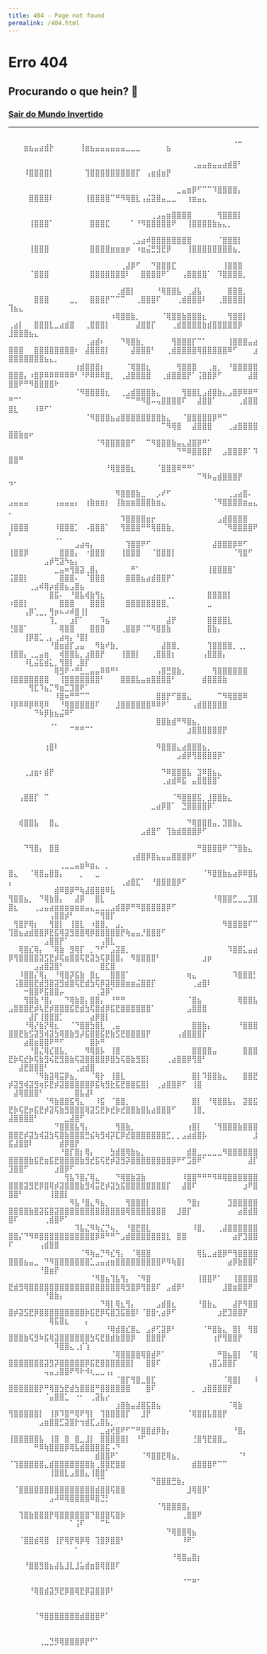 ```yaml
---
title: 404 - Page not found
permalink: /404.html
---
```


# Erro 404

## Procurando o que hein? 👀

### [Sair do Mundo Invertido](https://renanslopes.github.io/)

***


⠀⠀⠀⠀⠀⠀⠀⠀⠀⠀⠀⠀⠀⠀⠀⠀⠀⠀⠀⠀⠀⠀⠀⠀⠀⠀⠀⠀⠀⠀⠀⠀⠀⠀⠀⠀⠀⠀⠀⠀⠀⠀⠀⠀⢀⣀⠀⠀⠀⠀⠀⠀⣶⣦⣤⣴⣾⡗⠀⠀⠀⠀⠀⢸⣶⣦⣤⣤⣤⣤⣤⣤⣀⣀⣀⠀⠀⠀⠀⠀⣦⠀⠀⠀⠀⠀⠀⠀⠀⠀⠀⠀⠀⠀⠀⠀⠀⠀⠀⠀⠀⠀⠀⠀⠀⠀⠀⠀⠀⠀⠀⠀⠀⠀⠀⠀⠀⠀⠀⠀
⠀⠀⠀⠀⠀⠀⠀⠀⠀⠀⠀⠀⠀⠀⠀⠀⠀⠀⠀⠀⠀⠀⠀⠀⠀⠀⠀⠀⠀⠀⠀⠀⠀⠀⠀⠀⢀⣤⣤⣶⣤⣤⣴⣾⣿⠃⠀⠀⠀⠀⠀⠀⠸⣿⣿⣿⣿⡇⠀⠀⠀⠀⠀⠀⢹⣿⣿⣿⣿⣿⣿⣿⣿⣿⡏⠀⢠⣶⣾⣶⡟⠀⠀⠀⠀⠀⠀⠀⠀⠀⠀⠀⠀⠀⠀⠀⠀⠀⠀⠀⠀⠀⠀⠀⠀⠀⠀⠀⠀⠀⠀⠀⠀⠀⠀⠀⠀⠀⠀⠀
⠀⠀⠀⠀⠀⠀⠀⠀⠀⠀⠀⠀⠀⠀⠀⠀⠀⠀⠀⠀⠀⠀⠀⠀⠀⠀⠀⠀⠀⠀⠀⠀⠀⣀⣤⣶⡿⠋⠉⠉⠹⣿⣿⣿⣿⡄⠀⠀⠀⠀⠀⠀⠀⣿⣿⣿⣿⠇⠀⠀⠀⠀⠀⠀⢸⣿⣿⣿⣿⠉⠛⠻⢿⣿⣇⢠⣬⣽⣿⣤⣀⣀⠀⠀⢰⣶⣤⣄⠀⠀⠀⠀⠀⠀⠀⠀⠀⠀⠀⠀⠀⠀⠀⠀⠀⠀⠀⠀⠀⠀⠀⠀⠀⠀⠀⠀⠀⠀⠀⠀
⠀⠀⠀⠀⠀⠀⠀⠀⠀⠀⠀⠀⠀⠀⠀⠀⠀⠀⠀⠀⠀⠀⠀⠀⠀⠀⠀⠀⢀⣠⣤⣶⣿⣿⣿⣿⠀⠀⠀⠀⠀⢻⣿⣿⣿⡇⠀⠀⠀⠀⠀⠀⠀⢸⣿⣿⣿⠁⠀⠀⠀⠀⠀⠀⠀⣿⣿⣿⣏⠀⠀⠀⠀⠁⠘⠻⣿⣿⣿⣿⣿⠟⠀⠀⢸⣿⣿⣿⣿⣷⣦⣄⡀⠀⠀⠀⠀⠀⠀⠀⠀⠀⠀⠀⠀⠀⠀⠀⠀⠀⠀⠀⠀⠀⠀⠀⠀⠀⠀⠀
⠀⠀⠀⠀⠀⠀⠀⠀⠀⠀⠀⠀⠀⠀⠀⠀⠀⠀⠀⠀⠀⠀⠀⠀⢀⣠⣴⠾⣿⣿⣿⣿⣿⣿⣿⣿⠀⠀⠀⠀⠀⠈⣿⣿⣿⡇⠀⠀⠀⠀⠀⠀⠀⢸⣿⣿⣿⠀⠀⠀⠀⠀⠀⠀⠀⣿⣿⣿⣿⣶⣶⣶⡶⠀⠰⣶⣬⣛⣻⣟⡿⠀⠀⠀⢸⣿⣿⣿⣿⣿⣿⣿⣿⣦⡀⠀⠀⠀⠀⠀⠀⠀⠀⠀⠀⠀⠀⠀⠀⠀⠀⠀⠀⠀⠀⠀⠀⠀⠀⠀
⠀⠀⠀⠀⠀⠀⠀⠀⠀⠀⠀⠀⠀⠀⠀⠀⠀⠀⠀⠀⠀⠀⢀⣼⡿⠋⠀⠀⠙⣿⣿⣿⣏⠀⠀⠀⠀⠀⠀⠀⠀⠀⢸⣿⣿⣿⠀⠀⠀⠀⠀⠀⠀⠈⣿⣿⣿⠀⠀⠀⠀⠀⠀⠀⠀⣿⣿⣿⣿⣿⣿⣿⠇⠀⠀⣿⣿⣿⣿⠟⠁⠀⠀⢠⣿⣿⣿⣿⠁⠀⠹⣿⣿⣿⣿⡀⠀⠀⠀⠀⠀⠀⠀⠀⠀⠀⠀⠀⠀⠀⠀⠀⠀⠀⠀⠀⠀⠀⠀⠀
⠀⠀⠀⠀⠀⠀⠀⠀⠀⠀⠀⠀⠀⠀⠀⠀⠀⠀⠀⠀⠀⢀⣾⣿⡇⠀⠀⠀⠀⠘⢿⣿⣿⣧⠀⢀⣼⣧⠀⠀⠀⠀⠀⣿⣿⣿⡀⠀⠀⠀⠀⠀⠀⠀⣿⣿⣿⠀⠀⠀⠀⣀⡀⠀⠀⣿⣿⣿⡟⠉⠉⠉⠀⠀⢀⣿⣿⣿⠏⠀⠀⠀⢀⣾⣿⣿⣿⠇⠀⠀⢀⣿⣿⣿⣿⡇⠀⠀⢹⣦⣄⠀⠀⠀⠀⠀⠀⠀⠀⠀⠀⠀⠀⠀⠀⠀⠀⠀⠀⠀
⠀⠀⠀⠀⠀⠀⠀⠀⠀⠀⠀⠀⠀⠀⠀⠀⠀⠀⠀⠀⠰⢿⣿⣿⣷⡀⠀⠀⠀⠀⠈⢿⣿⣿⣷⣿⣿⣿⣆⠀⠀⠀⠀⢻⣿⣿⡇⠀⠀⢀⣴⡇⠀⠀⣿⣿⣿⣇⣀⣴⣾⣿⠀⠀⢀⣿⣿⣿⡇⠀⠀⠀⠀⠀⣼⣿⣿⡏⠀⠀⠀⢀⣾⣿⣿⣿⣿⣷⣾⣿⣿⣿⣿⣿⡿⠀⠀⠀⣸⣿⣿⣿⣦⣄⠀⠀⠀⠀⠀⠀⠀⠀⠀⠀⠀⠀⠀⠀⠀⠀
⠀⠀⠀⠀⠀⠀⠀⠀⠀⠀⠀⠀⠀⠀⠀⢀⣴⣾⠆⠀⠀⠀⠙⢿⣿⣷⡀⠀⠀⠀⠀⠀⢻⣿⣿⣿⡏⠉⠁⠀⠀⠀⠀⢸⣿⣿⣿⣤⣴⣿⣿⣿⠀⠀⣿⣿⣿⣿⣿⣿⣿⣿⠆⠀⣼⣿⣿⣿⡇⠀⠀⠀⠀⣼⣿⣿⣿⠃⠀⠀⢀⣾⣿⣿⣿⣿⢿⣿⣿⣿⣿⣿⠿⠋⠀⠀⠀⣰⣿⣿⣿⣿⣿⣿⣿⣦⣄⡀⠀⠀⠀⠀⠀⠀⠀⠀⠀⠀⠀⠀
⠀⠀⠀⠀⠀⠀⠀⠀⠀⠀⠀⠀⠀⢰⣾⣿⣿⣿⡆⠀⠀⠀⠀⠈⢿⣿⣿⣆⠀⠀⠀⠀⠀⢻⣿⣿⣿⠀⠀⢀⣶⡀⠀⠘⣿⣿⣿⣿⣿⣿⣿⣿⡄⠰⣿⡿⠿⠿⠿⠿⠿⠿⠃⠘⠟⠿⠿⠿⣿⡀⠀⢀⣼⣿⣿⣿⣿⠀⠀⢀⣾⣿⣿⣿⡟⠁⢨⣿⣿⡿⠋⠀⠀⠀⠀⠀⣼⣿⣿⣿⠟⠛⠻⣿⣿⣿⣿⠗⠀⠀⠀⠀⠀⠀⠀⠀⠀⠀⠀⠀
⠀⠀⠀⠀⠀⠀⠀⠀⠀⠀⠀⠀⠀⠈⠻⣿⣿⣿⣿⣆⠀⠀⢀⣠⣾⣿⣿⣿⣷⣄⠀⠀⠀⠀⢻⣿⣿⣇⣠⣾⣿⣷⣄⣠⣿⡿⠿⠿⠛⠛⠉⠁⠀⠀⠀⠀⠀⠀⠀⠀⠀⠀⠀⠀⠀⠀⠀⠀⠀⠀⠀⠀⠉⠉⠛⠻⣿⠤⢤⣿⣿⣿⣿⠏⠀⠀⣼⣿⣿⠁⠀⠀⠀⠀⢀⣾⣿⣿⣿⣇⠀⠀⠀⠸⠿⠋⠁⠀⠀⠀⠀⠀⠀⠀⠀⠀⠀⠀⠀⠀
⠀⠀⠀⠀⠀⠀⠀⠀⠀⠀⠀⠀⠀⠀⠀⠈⠻⣿⣿⣿⣦⣴⣿⣿⣿⣿⣿⣿⣿⣿⣷⣄⠀⠀⠈⣿⣿⣿⣿⣿⡿⠛⠉⠀⠀⠀⠀⠀⠀⠀⠀⠀⠀⠀⠀⠀⠀⠀⠀⠀⠀⠀⠀⠀⠀⠀⠀⠀⠀⠀⠀⠀⠀⠀⠀⠀⠀⠀⠀⠉⠻⢿⣿⠀⠀⣼⣿⣿⣿⠀⠀⠀⢀⣴⣿⣿⣿⣿⣿⣿⣷⣶⠖⠀⠀⠀⠀⠀⠀⠀⠀⠀⠀⠀⠀⠀⠀⠀⠀⠀
⠀⠀⠀⠀⠀⠀⠀⠀⠀⠀⠀⠀⠀⠀⠀⠀⠀⠈⠻⣿⣿⣿⣿⣿⠋⠀⠀⠉⠻⣿⣿⣿⣷⣤⣄⣼⣿⡿⠛⠁⠀⠀⠀⠀⠀⠀⠀⠀⠀⠀⠀⠀⠀⠀⠀⠀⠀⠀⠀⠀⠀⠀⠀⠀⠀⠀⠀⠀⠀⠀⠀⠀⠀⠀⠀⠀⠀⠀⠀⠀⠀⠀⠙⠛⠿⣿⣿⣿⡟⠀⠀⣠⣿⣿⣿⡿⠁⠹⣿⣿⠛⠀⠀⠀⠀⠀⠀⠀⠀⠀⠀⠀⠀⠀⠀⠀⠀⠀⠀⠀
⠀⠀⠀⠀⠀⠀⠀⠀⠀⠀⠀⠀⠀⠀⠀⠀⠀⠀⠀⠘⢿⣿⣿⣿⣆⠀⠀⠀⠀⠈⣿⣿⣿⠿⠛⠛⠁⠀⠀⠀⠀⠀⠀⠀⠀⠀⠀⠀⠀⠀⠀⠀⠀⠀⠀⠀⠀⠀⠀⠀⠀⠀⠀⠀⠀⠀⠀⠀⠀⠀⠀⠀⠀⠀⠀⠀⠀⠀⠀⠀⠀⠀⠀⠀⠀⠀⠉⠻⠷⣤⣾⣿⣿⣿⡟⠀⠀⠀⠙⠁⠀⠀⠀⠀⠀⠀⠀⠀⠀⠀⠀⠀⠀⠀⠀⠀⠀⠀⠀⠀
⠀⠀⠀⠀⠀⠀⠀⠀⠀⠀⠀⠀⠀⠀⠀⠀⠀⠀⠀⠀⠀⠻⣿⣿⣿⣷⣀⠀⠀⡠⠞⠋⠀⠀⠀⠀⠀⠀⠀⠀⠀⠀⠀⢀⣠⣴⣿⠄⠀⣠⣤⣤⣤⠀⠀⠀⠀⠀⢠⣤⣤⣤⡄⠀⢰⣷⣶⣶⡆⠀⢸⣷⣶⣶⣿⣿⣿⣷⣶⣄⠀⠀⠀⠀⠀⠀⠀⠀⠀⠈⠻⣿⣿⣿⣿⣶⣤⣄⡀⠀⠀⠀⠀⠀⠀⠀⠀⠀⠀⠀⠀⠀⠀⠀⠀⠀⠀⠀⠀⠀
⠀⠀⠀⠀⠀⠀⠀⠀⠀⠀⠀⠀⠀⠀⠀⠀⠀⠀⠀⠀⠀⠀⠹⣿⣿⣿⣿⣶⡖⠀⠀⠀⠀⠀⠀⠀⠀⠀⠀⠀⠀⣠⣾⣿⣿⣿⣿⠀⠀⢸⣿⣿⣿⠀⠀⠀⠀⠀⠸⣿⣿⣿⡁⠀⠠⣿⣿⣿⠁⠀⠀⢻⣿⣿⣿⠛⠛⢿⣿⣿⣷⡀⠀⠀⠀⠀⠀⠀⠀⠀⠀⠈⠻⣿⣿⣿⣿⠟⠃⠀⠀⠀⠀⠀⠀⠀⠀⢀⡀⠀⠀⠀⠀⠀⠀⠀⠀⠀⠀⠀
⠀⠀⠀⠀⠀⠀⠀⠀⠀⠀⠀⠀⠀⣠⣴⢶⡄⠀⠀⠀⠀⠀⠀⢹⣿⣿⠟⠋⠀⠀⠀⠀⠀⠀⠀⠀⠀⠀⠀⠀⣼⣿⣿⣿⡿⠿⠋⠀⠀⢸⣿⣿⡿⠀⠀⠀⠀⠀⠀⣿⣿⣿⡄⠀⠐⣿⣿⣿⠀⠀⠀⢸⣿⣿⣿⠀⠀⠈⣿⣿⣿⡇⠀⠀⠀⠀⠀⠀⠀⠀⠀⠀⠀⠈⢻⣿⠋⠀⠀⠀⠀⠀⠀⠀⠀⣠⡾⢛⣽⠳⣦⡄⠀⠀⠀⠀⠀⠀⠀⠀
⠀⠀⠀⠀⠀⠀⠀⠀⠀⣀⣤⠶⢻⣿⣽⢀⣿⡄⠀⠀⠀⠀⠀⠀⠛⠁⠀⠀⠀⠀⠀⠀⠀⠀⠀⠀⠀⠀⠀⢸⣿⣿⣿⣿⠁⠀⠀⠀⠀⢨⣿⣿⡇⠀⠀⠀⠀⠀⠀⣿⣿⣿⠄⠀⠈⣿⣿⣿⠀⠀⠀⠀⣿⣿⣿⣦⣴⣾⣿⣿⡟⠁⠀⠀⠀⠀⠀⠀⠀⠀⠀⠀⠀⠀⠀⠀⠀⠀⠀⠀⠀⠀⢀⣠⠾⢿⡴⣾⣿⣦⣠⣿⣦⠀⠀⠀⠀⠀⠀⠀
⠀⠀⠀⠀⠀⠀⠀⠀⣿⣯⠄⠀⠘⣿⣧⢾⣷⢻⣆⠀⠀⠀⠀⠀⠀⠀⠀⠀⠀⠀⠀⢀⡀⠀⠀⠀⠀⠀⠀⣿⣿⣿⣿⡇⠀⠀⠀⠀⠀⠰⣿⣿⡇⠀⠀⠀⠀⠀⠀⣿⣿⣿⠀⠀⠀⣿⣿⣿⠀⠀⠀⠀⣿⣿⣿⣿⣿⣿⣿⣿⡀⠀⠀⠀⠀⠀⠀⠀⣀⠀⠀⠀⠀⠀⠀⠀⠀⠀⠀⠀⠀⢠⡿⢁⣀⡀⢻⡶⠦⠴⠾⣿⢸⡇⠀⠀⠀⠀⠀⠀
⠀⠀⠀⠀⠀⠀⠀⠀⢹⡀⠀⠀⣰⡏⠁⠀⠀⠀⠹⣦⠀⠀⠀⠀⠀⠀⠀⠀⠀⠀⠀⣼⡟⠀⠀⠀⠀⠀⠀⣿⣿⣿⣿⣇⠀⠀⠀⠀⠀⢘⣿⣿⠁⠀⠀⠀⠀⠀⠀⢿⣿⣿⠀⠀⠀⣿⣿⣿⠀⠀⠀⢀⣿⣿⡿⠈⠉⠻⣿⣿⣷⠀⠀⠀⠀⠀⠀⠀⣿⣷⡄⠀⠀⠀⠀⠀⠀⠀⠀⠀⠀⢸⡿⣿⣁⢀⡄⢀⣴⢶⡄⠘⣿⡇⠀⠀⠀⠀⠀⠀
⠀⠀⠀⠀⠀⠀⠀⠀⠘⣿⣶⣾⡏⣠⣤⠀⠀⠻⣷⠞⣷⡀⠀⠀⠀⠀⠀⠀⠀⠀⣼⣿⣿⡀⠀⠀⠀⠀⠀⢹⣿⣿⣿⣿⡀⢀⡀⠀⠀⢸⣿⣿⡄⢀⣀⣤⣶⠀⠀⢾⣿⣿⣧⡀⣰⣿⣿⡟⠀⠀⠀⢸⣿⣿⡇⠀⠀⢀⣿⣿⣿⡆⠀⠀⠀⠀⠀⢠⣿⣿⣿⡄⠀⠀⠀⠀⠀⠀⠀⠀⠀⠸⣇⣬⣯⣾⣅⡀⢻⣿⡇⢀⣿⡏⠀⠀⠀⠀⠀⠀
⠀⠀⠀⠀⠀⠀⠀⠀⠀⢿⣻⠟⠐⠛⣃⣀⣤⣤⠿⠿⠛⠃⠀⠀⠀⠀⠀⠀⠀⢠⣿⣛⣿⣷⡀⠀⠀⠀⠀⠀⢻⣿⣿⣿⣿⣿⣿⠀⠀⢸⣿⣿⣿⣿⣿⣿⣿⠀⠀⢸⣿⣿⣿⣿⣿⣿⣿⠃⠀⠀⠀⣿⣿⣿⣧⣤⣶⣿⣿⣿⣿⠃⠀⠀⠀⠀⠀⣾⣿⣿⣿⣷⠀⠀⠀⠀⠀⠀⠀⠀⠀⠀⢻⣏⠹⣦⡉⠻⣶⣉⣹⣿⠟⠁⠀⠀⠀⠀⠀⠀
⠀⠀⠀⠀⠀⠀⠀⠀⠀⠸⣿⠶⠛⠛⠉⠉⠀⠀⠀⠀⠀⠀⠀⠀⠀⠀⠀⠀⠀⣿⣿⡟⠋⣿⣿⣄⠀⠀⠀⠀⠀⠉⠻⢿⣿⣿⠿⠀⠀⠸⡿⠿⠿⡿⠿⢿⠿⠀⠀⠘⢿⣿⣿⣿⣿⣿⠏⠀⠀⠀⣸⣿⣿⣿⣿⣿⣿⠿⠿⠟⠁⠀⠀⠀⠀⢠⣾⣿⣿⣿⣿⣿⠀⠀⠀⠀⠀⠀⠀⠀⠀⠀⠀⠙⠷⡿⣷⣦⣬⠿⠋⠀⠀⠀⠀⠀⠀⠀⠀⠀
⠀⠀⠀⠀⠀⠀⠀⠀⢀⡀⠀⠀⠀⠀⠀⠀⠀⠀⠀⠀⠀⠀⠀⠀⠀⠀⠀⠀⠀⣿⣿⣷⣾⠛⠻⣿⣦⡀⠀⠀⠀⠀⠀⠀⠀⠀⠀⠀⠀⠀⠀⠀⠀⠀⠀⠀⠀⠀⠀⠀⠀⠉⠛⠛⠉⠁⠀⠀⠀⠀⠀⠀⠀⠀⠀⠀⠀⠀⠀⠀⠀⠀⠀⠀⣰⣿⣿⣿⣿⣿⣿⡟⠀⠀⠀⠀⠀⠀⠀⠀⠀⠀⠀⠀⠀⠀⠀⠀⠀⠀⠀⠀⠀⠀⠀⠀⠀⠀⠀⠀
⠀⠀⠀⠀⠀⠀⠀⢰⣿⠇⠀⠀⠀⠀⠀⠀⠀⠀⠀⠀⠀⠀⠀⠀⠀⠀⠀⠀⠀⠻⣿⣿⣿⣄⣴⣿⣿⣿⣦⡀⠀⠀⠀⠀⠀⠀⠀⠀⠀⠀⠀⠀⠀⠀⠀⠀⠀⠀⠀⠀⠀⠀⠀⠀⠀⠀⠀⠀⠀⠀⠀⠀⠀⠀⠀⠀⠀⠀⠀⠀⠀⠀⣠⣾⡿⢻⣿⣿⣿⣿⡿⠁⠀⠀⠀⠀⠀⠀⠀⠀⠀⠀⠀⠀⠀⠀⠀⠀⠀⠀⠀⠀⠀⠀⠀⠀⠀⠀⠀⠀
⠀⠀⠀⢀⣰⣶⠆⣾⡟⠀⠀⠀⠀⠀⠀⠀⠀⠀⠀⠀⠀⠀⠀⠀⠀⠀⠀⠀⠀⠀⠙⠿⣿⣿⣿⣧⠀⣹⠿⣿⣦⣄⠀⠀⠀⠀⠀⠀⠀⠀⠀⠀⠀⠀⠀⠀⠀⠀⠀⠀⠀⠀⠀⠀⠀⠀⠀⠀⠀⠀⠀⠀⠀⠀⠀⠀⠀⠀⠀⢀⣴⣾⠿⣯⠀⣤⣿⣿⣿⣿⠁⠀⠀⠀⠀⠀⠀⠀⠀⠀⠀⠀⠀⠀⠀⠀⠀⠀⠀⠀⠀⠀⠀⠀⠀⠀⠀⠀⠀⠀
⠀⠀⢠⣿⣿⡏⠀⠉⠀⠀⠀⠀⠀⠀⠀⠀⠀⠀⠀⠀⠀⠀⠀⠀⠀⠀⠀⠀⠀⠀⠀⠀⠈⠻⣿⣿⣿⣯⡀⣸⣿⣿⣷⣄⠀⠀⠀⠀⠀⠀⠀⠀⠀⠀⠀⠀⠀⠀⠀⠀⠀⠀⠀⠀⠀⠀⠀⠀⠀⠀⠀⠀⠀⠀⠀⠀⠀⣀⣴⡿⣿⠁⠀⣙⣿⣿⣿⣿⡿⠁⠀⠀⠀⠀⠀⠀⠀⠀⠀⠀⠀⠀⠀⠀⠀⠀⠀⠀⠀⠀⠀⠀⠀⠀⠀⠀⠀⠀⠀⠀
⠀⠀⢾⣿⣿⣧⠀⠀⣿⣄⠀⠀⠀⠀⠀⠀⠀⠀⠀⠀⠀⠀⠀⠀⠀⠀⠀⠀⠀⠀⠀⠀⠀⠀⠀⠙⢿⣿⣿⣿⣤⡀⣹⣿⣷⣄⠀⠀⠀⠀⠀⠀⠀⠀⠀⠀⠀⠀⠀⠀⠀⠀⠀⠀⠀⠀⠀⠀⠀⠀⠀⠀⠀⠀⠀⣠⣾⣿⠋⠀⢹⣷⣾⣿⣿⣿⡿⠋⠀⠀⠀⠀⠀⠀⠀⠀⠀⠀⠀⠀⠀⠀⠀⠀⠀⠀⠀⠀⠀⠀⠀⠀⠀⠀⠀⠀⠀⠀⠀⠀
⠀⠀⠀⠙⢻⣿⡄⠀⣿⣿⠀⠀⠀⠀⠀⠀⠀⠀⠀⠀⠀⠀⠀⠀⠀⠀⠀⠀⠀⠀⠀⠀⠀⠀⠀⠀⠀⠛⣿⣿⣿⣿⠟⠈⠙⣿⣷⣄⠀⠀⠀⠀⠀⠀⠀⠀⠀⠀⠀⠀⠀⠀⠀⠀⠀⠀⠀⠀⠀⠀⠀⠀⠀⢠⣾⣿⡿⣿⣦⣤⣤⣿⣿⣿⡿⠋⠀⠀⠀⠀⠀⠀⠀⠀⠀⠀⠀⠀⠀⠀⠀⠀⠀⠀⠀⠀⠀⠀⢀⣀⣀⣤⣶⠷⣶⣄⠀⡀⠀⠀
⣿⣄⠀⠀⠈⢿⣿⣤⣿⣿⡄⠀⠀⠀⡀⠀⠀⣀⠀⠀⠀⠀⠀⠀⠀⠀⠀⠀⠀⠀⠀⠀⠀⠀⠀⠀⠀⠀⠈⠻⣿⣿⣷⣦⣴⡿⠿⣿⣧⡄⠀⠀⠀⠀⠀⠀⠀⠀⠀⠀⠀⠀⠀⠀⠀⠀⠀⠀⠀⠀⠀⢀⣴⣿⣏⠁⠀⠘⣿⣿⣿⣿⡿⠋⠀⠀⠀⠀⠀⠀⠀⠀⠀⠀⠀⠀⠀⠀⠀⠀⠀⠀⠀⠀⠀⠀⠀⣾⠿⣿⡿⠛⢷⣼⣿⣿⣿⠿⣧⠀
⢻⣿⣿⣦⡀⠀⠙⢿⣷⣿⡄⠀⠀⣼⡿⠀⠀⣿⣇⠀⠀⠀⠀⠀⠀⠀⠀⠀⠀⠀⠀⠀⠀⠀⠀⠀⠀⠀⠀⠀⠘⢿⣿⣿⣋⣀⣀⣹⣿⣿⣆⠀⠀⠀⢀⣠⣤⣴⣶⣶⣶⣶⣶⣶⣤⣄⣀⣀⣀⣠⣾⣿⡿⠛⠻⣿⣿⣿⣿⣿⡿⠋⠀⠀⠀⠀⠀⠀⠀⠀⠀⠀⠀⠀⠀⠀⠀⠀⠀⠀⠀⠀⠀⠀⠀⠀⢠⣿⣿⡾⠃⠀⠀⠀⠀⠉⢻⣿⡏⠀
⠀⢻⣿⡟⢿⡆⠀⠀⢻⣿⡇⠀⢸⣿⣇⠀⠰⣿⣿⡀⠀⣠⡀⠀⠀⠀⠀⠀⠀⠀⠀⠀⠀⠀⠀⠀⠀⠀⠀⠀⠀⠀⠻⣿⣿⣿⣿⠏⠉⢹⣿⣦⣴⣾⣿⣿⡿⣟⣯⢿⣽⣻⣿⣿⢿⡿⣿⣿⣿⣿⣿⡟⢷⣤⣤⡘⣿⣿⣿⠋⠀⠀⠀⠀⠀⠀⠀⠀⠀⠀⠀⠀⠀⠀⠀⠀⠀⠀⠀⠀⠀⠀⠀⠀⠀⣠⣿⣿⡟⠁⠀⠀⠀⠀⠀⠀⢠⣿⣇⠀
⠀⠀⢿⣿⣎⢿⡄⠀⠈⢿⣷⠀⣻⢿⡏⠀⡀⠙⠋⠁⣠⣽⣿⡀⠀⠀⠀⠀⠀⠀⠀⠀⠀⠀⠀⠀⠀⠀⠀⠀⠀⠀⠀⠹⣿⣿⣅⣤⣴⡿⢻⣿⣿⣿⣿⣽⣫⣟⡾⢯⣶⣿⣿⢯⣟⣽⣳⢯⡿⣿⣿⡄⠀⠻⣿⣿⣿⣿⠃⠀⠀⠀⠀⠀⠀⠀⠀⣰⡶⠀⠀⠀⠀⠀⠀⠀⠀⠀⠀⠀⠀⠀⠀⣠⣴⣿⣽⣿⠃⠀⠀⠀⠀⠀⠀⠀⣿⣏⣿⠀
⠀⠀⠸⣿⣿⡌⢿⡄⠀⠘⢿⣿⡽⣯⣷⠀⣿⣆⠀⠀⣿⣿⣿⠁⠀⠀⠀⠀⠀⠀⠀⠀⠀⠀⠀⢶⣄⠀⠀⠀⠀⠀⠀⠀⠹⣿⣿⣿⡃⠀⢨⣿⣿⣿⣟⣾⣻⣿⣽⣻⣾⣿⢯⣟⣾⣳⢯⡿⣽⢿⣿⣿⣶⣶⣬⣿⣿⡏⠀⠀⠀⠀⠀⠀⠀⢀⣴⣿⠇⠀⠀⠀⠀⠀⠀⠀⠀⠀⠀⠀⠀⠒⣿⣿⠟⣯⣿⣿⡤⠀⠀⠀⠀⠀⠀⢀⣽⡿⠁⠀
⠀⠀⠀⢻⣿⣷⠘⣿⡄⠀⠀⠙⢿⣷⣿⡄⣿⣿⡄⠀⠘⠛⠛⠀⠀⠀⠀⠀⠀⠀⠀⠀⠀⠀⠀⠈⣿⣦⠀⠀⠀⠀⠀⠀⠀⢿⣿⣿⣧⣠⣿⣿⣿⣟⡾⢧⣟⡾⣿⣿⣿⣯⣟⣾⣳⢯⣿⣾⡿⣯⣟⣿⣿⣿⣿⣿⣿⠁⠀⠀⠀⠀⠀⠀⣠⣿⣿⣿⠀⠀⠀⠀⠀⠀⠀⠀⠀⠀⠀⠀⠀⠀⣼⡏⢸⣿⣿⣿⡁⠀⠀⠀⠀⠀⣴⡿⣿⡇⠀⠀
⠀⠀⠀⠘⢿⡜⣷⡝⢿⣆⠀⠀⠈⠙⣿⣿⣳⣿⣇⠀⢀⣤⠀⠀⠀⠀⠀⠀⠀⠀⠀⠀⠀⠀⠀⠀⣿⣿⣷⡄⠀⠀⠀⠀⠀⠘⣿⣿⣿⣿⣿⣟⣷⣫⣽⣻⢾⣽⣳⢿⣿⣷⣻⡼⣯⣿⣿⣯⣟⣷⣫⣟⣿⣿⣿⣿⡟⠀⠀⠀⠀⠀⢠⣾⣿⣿⣿⡏⠀⠀⠀⠀⠀⠀⠀⠀⠀⠀⠀⠀⠀⣴⣿⣶⣿⣿⠟⠛⠋⠀⠀⠀⠀⠀⣿⡷⠛⠀⠀⠀
⠀⠀⠀⠀⠘⣿⣌⢿⣎⣿⣧⡀⠀⠀⠀⠻⢿⣿⡧⠀⢸⣿⠀⠀⠀⠀⠀⠀⠀⠀⠀⠀⠀⠀⠀⠀⣿⣿⣿⣿⣤⠀⠀⠀⠀⠀⣿⣿⣿⣟⡷⢯⣞⡷⢯⣷⣻⢮⣟⣻⣿⣷⢯⣽⣿⣿⣿⣿⡿⣿⣳⢯⣿⣷⣻⣿⡇⠀⠀⠀⢀⣴⣿⣿⡿⢻⣿⠃⠀⠀⠀⠀⠀⠀⠀⠀⠀⠀⠀⠀⣼⣟⣿⣿⣿⠃⠀⠀⠀⠀⠀⢀⣴⣾⣿⠀⠀⠀⠀⠀
⠀⠀⠀⠀⠀⠈⠻⣷⣽⢿⣭⡿⣦⡀⠀⠀⠈⢿⡗⠀⢸⣿⣇⠀⠀⠀⠀⠀⠀⠀⠀⠀⠀⠀⠀⠀⣿⡇⠹⣿⣿⣷⣄⠀⠀⠀⣿⣿⣟⡾⣽⣻⢾⣽⣻⢶⡯⣟⡾⣽⣿⣿⣿⣿⣿⡿⣯⢷⣻⣗⣯⣟⣿⣿⣯⣿⡇⠀⢀⣴⣿⣿⡿⠋⠀⢸⣿⠀⠀⠀⠀⠀⠀⠀⠀⠀⠀⠀⠀⣼⢿⣿⣿⣿⠃⠀⠀⠀⠀⠀⠀⣿⣧⣼⠇⠀⠀⠀⠀⠀
⠀⠀⠀⠀⠀⠀⠀⠈⠻⣷⣿⣿⣯⢻⣄⠀⠀⠸⣯⠀⠈⣿⣿⡀⠀⠀⠀⠀⠀⠀⠀⠀⠀⠀⠀⠀⣿⡇⠀⠘⢿⣿⣿⣧⡄⠀⣽⣿⣯⣟⡷⢯⣟⡶⣯⣟⡾⣽⢯⣷⣻⣿⣿⣿⢿⣽⣫⣟⡷⣞⡷⣞⣿⣿⣷⣿⣧⣴⣿⣿⣿⠋⠀⠀⠀⢸⣿⡀⠀⠀⠀⠀⠀⠀⠀⠀⠀⠀⣼⣿⣿⣿⣿⠃⠀⠀⠀⠀⠀⣀⣼⣿⠋⠀⠀⠀⠀⠀⠀⠀
⠀⠀⠀⠀⠀⠀⠀⠀⠀⠙⣿⣿⣿⣧⢻⡄⠀⠀⠀⠀⠀⢻⣿⣷⡀⠀⠀⠀⠀⠀⠀⠀⠀⠀⠀⢰⣿⡇⠀⠀⠈⢻⣿⣿⣿⣷⣿⣿⣿⣿⣿⣟⡾⣽⣳⢾⣽⣳⢯⣿⣷⣿⣿⣿⣛⣮⢷⣻⢾⡽⣏⡿⣞⣿⣿⣿⣿⣿⣿⣿⣋⡀⡀⣠⣴⣾⣿⡧⠀⠀⠀⠀⠀⠀⠀⠀⠀⣸⣯⣼⣿⣿⠇⠀⠀⠀⠀⠀⣾⡿⣿⡟⠀⠀⠀⠀⠀⠀⠀⠀
⠀⠀⠀⠀⠀⠀⠀⠀⠀⠀⠘⣿⡏⣿⡆⢿⡄⠀⠀⠀⣳⣾⣿⢿⣷⣦⡀⠀⠀⠀⠀⠀⠀⠀⠀⣾⣿⣀⣀⣀⣀⣀⠻⣿⣿⣿⣿⣿⣿⣿⣿⣿⣿⣷⣯⣟⣶⣯⣟⣿⣿⣿⣿⣷⣻⣞⣯⢯⣟⡾⣽⣻⡽⣿⣿⣿⣿⣿⣿⣿⣿⡿⠟⠋⣩⣿⠟⠁⠀⠀⠀⠀⠀⠀⠀⠀⣼⡏⣹⣿⣿⠋⠀⠀⠀⠀⠀⣰⣿⡿⠋⠀⠀⠀⠀⠀⠀⠀⠀⠀
⠀⠀⠀⠀⠀⠀⠀⠀⠀⠀⠀⢻⣧⠹⣿⡌⢿⣄⠀⠀⠀⠙⢿⣿⣷⣽⣷⠀⠀⠀⠀⠀⠀⠀⠸⣿⣿⠛⠛⠛⠻⠿⢿⣿⣿⣿⣿⣿⣿⣿⣿⣿⣽⣻⣟⡿⣿⢿⡾⣽⣿⣿⣿⣷⣻⢾⣭⣟⡾⣽⣳⣯⣿⣿⣿⣿⣿⣿⣿⣿⡏⠀⠀⣼⣿⠏⠀⠀⠀⠀⠀⠀⠀⠀⠀⣰⠟⣿⣿⣿⠃⠀⠀⠀⠀⠀⢸⣿⣿⡇⠀⠀⠀⠀⠀⠀⠀⠀⠀⠀
⠀⠀⠀⠀⠀⠀⠀⠀⠀⠀⠀⠀⠻⣧⠘⣿⣄⠻⣦⡀⠀⠀⠀⢻⣿⣿⣿⡇⠀⠀⠀⠀⠀⠀⠀⠙⣿⡆⠀⠀⠀⠀⠀⣹⣿⣿⣿⣿⣿⣿⣿⣿⣿⣷⣿⣽⣯⣿⣽⣿⣿⣿⣿⣿⣿⣿⣿⣿⣿⣿⣿⣿⢿⣿⣿⣿⣿⣿⣿⣿⠀⠀⣸⣿⡏⠀⠀⠀⠀⠀⠀⠀⠀⠀⣴⣿⣾⣿⣿⠏⠀⠀⠀⠀⠀⢀⣾⣿⠟⠁⠀⠀⠀⠀⠀⠀⠀⠀⠀⠀
⠀⠀⠀⠀⠀⠀⠀⠀⠀⠀⠀⠀⠀⠹⣧⣌⠻⢷⣌⡙⢦⡀⠀⠘⣿⣟⣿⣇⠀⠀⠀⠀⠀⠀⠀⠀⠸⣿⡀⠀⠀⢀⣼⣿⣿⣿⣿⣿⣿⣿⣿⡌⠙⠻⠿⣿⣿⣿⣿⣿⣿⣿⣿⣿⣿⣿⡿⠿⠛⠛⠉⣠⣾⣿⣿⣿⣿⣿⣿⣿⣇⠀⣿⣿⠀⠀⠀⠀⠀⠀⠀⠀⠀⣴⡟⣹⣿⣿⠏⠀⠀⠀⠀⠀⢠⣾⣿⣿⠀⠀⠀⠀⠀⠀⠀⠀⠀⠀⠀⠀
⠀⠀⠀⠀⠀⠀⠀⠀⠀⠀⠀⠀⠀⠀⠈⠻⢷⣤⡙⠻⣎⢻⡄⠀⠈⢿⣿⣿⠀⠀⠀⠀⠀⠀⠀⠀⠀⢿⣧⣀⣴⣿⡿⠛⢻⣿⣿⣿⣿⣿⣿⣿⣦⣤⣀⠀⠙⠻⣿⣿⣿⣿⣿⣿⣿⣁⣠⣤⣴⣶⣿⣿⣿⣿⣿⣿⣿⣿⣿⠟⠻⢷⣿⡇⠀⠀⠀⠀⠀⠀⠀⠀⣴⡿⣷⣿⣿⠏⠀⠀⠀⠀⠀⠀⠘⣿⣶⡟⠀⠀⠀⠀⠀⠀⠀⠀⠀⠀⠀⠀
⠀⠀⠀⠀⠀⠀⠀⠀⠀⠀⠀⠀⠀⠀⠀⠀⠈⠻⣿⣦⢹⣧⢻⡄⠀⠈⠻⣿⠀⠀⠀⠀⠀⠀⠀⠀⠀⢸⣿⣿⠟⠁⠀⠀⢸⣿⣿⣿⣿⣟⣾⣻⢿⣿⣿⣿⣿⣿⣿⣿⣿⣿⣿⣿⣿⣿⣿⣿⣿⣿⣿⢿⣻⣿⡿⢻⣿⣿⠏⠀⣠⣾⡿⠃⠀⠀⠀⠀⠀⠀⠀⣸⣿⣶⣿⣿⠟⠀⠀⠀⠀⠀⠀⠀⠀⠘⣿⣷⡄⠀⠀⠀⠀⠀⠀⠀⠀⠀⠀⠀
⠀⠀⠀⠀⠀⠀⠀⠀⠀⠀⠀⠀⠀⠀⠀⠀⠀⠀⠙⢿⡇⢿⣆⢻⡄⠀⠀⠀⠀⣠⣾⣿⣆⠀⠀⠀⠀⠘⣿⣷⣄⠀⠀⠀⣼⡟⠻⣿⣿⣿⡾⣽⣫⣟⡿⣿⣿⣿⣿⣿⣿⣿⣿⣿⡷⣯⣟⡿⢯⣿⣹⣯⣿⣿⠇⠈⣿⣿⢂⣴⡿⠋⠀⠀⠀⠀⠀⠀⠀⠀⣰⣟⣹⣿⣿⡟⠀⠀⠀⠀⠀⠀⠀⠀⠀⠀⢿⣯⣿⣆⠀⠀⠀⡄⠀⠀⠀⠀⠀⠀
⠀⠀⠀⠀⠀⠀⠀⠀⠀⠀⠀⠀⠀⠀⠀⠀⠀⠀⠀⠘⢿⣾⣿⣎⣿⣄⠀⣠⡾⢋⣽⡿⠃⠀⠀⠀⠀⠀⠈⠛⣿⣷⣄⠀⣿⡇⠀⢻⣿⣿⣿⣿⣷⢯⣻⠷⣯⢿⣽⣿⣿⣿⣿⣿⣿⣳⢯⣟⣿⣾⣷⣿⣿⡿⠀⠀⣿⣿⣿⡟⠀⠀⠀⠀⠀⠀⠀⠀⠀⢰⡟⢻⣿⣿⡟⠀⠀⠀⠀⠀⠀⠀⠀⠀⠀⠀⠀⠹⣿⣿⣄⢀⡎⢱⠀⠀⠀⠀⠀⠀
⠀⠀⠀⠀⠀⠀⠀⠀⠀⠀⠀⠀⠀⠀⠀⠀⠀⠀⠀⠀⠈⢿⣿⣿⣿⣿⢿⣿⣾⠟⠁⠀⠀⠀⠀⠀⠀⠀⠀⠀⠀⠛⣿⣦⣿⡇⠀⠈⢿⣿⣿⣿⣿⣿⣿⣿⣽⣻⡽⣿⣿⣿⣿⣿⡿⣯⣟⣿⣿⣿⣿⣿⣿⡇⠀⠀⣿⣿⠏⠀⠀⠀⠀⠀⠀⠀⠀⠀⢠⣿⣡⣿⣿⡏⠀⠀⠀⠀⠀⠀⠀⠀⠀⠀⠀⢤⣤⣠⣿⣿⠟⠻⠗⠺⢆⣀⣀⢠⡄⠀
⠀⠀⠀⠀⠀⠀⠀⠀⠀⠀⠀⠀⠀⠀⠀⠀⠀⠀⠀⠀⠀⠈⣿⡏⢻⣿⣀⣿⣏⠀⠀⠀⠀⠀⠀⠀⠀⠀⠀⠀⠀⠀⠈⢿⣿⡇⠀⠀⠸⣿⣿⣿⣿⣿⣿⡟⠛⢿⣿⣳⣟⣾⣳⣿⣿⣿⠛⣿⣿⣿⣿⣿⣿⠀⠀⠀⣿⠏⠀⠀⠀⠀⠀⠀⠀⡀⠀⣰⣿⣿⣿⣿⡟⠀⠀⠀⠀⠀⠀⠀⠀⠀⠀⠀⠀⠈⣤⣿⣿⣁⠀⠐⠂⠀⢀⣽⣧⡔⠀⠀
⠀⠀⠀⠀⠀⠀⠀⠀⠀⠀⠀⠀⠀⠀⠀⠀⠀⠀⠀⠀⠀⣰⣿⣷⣤⣼⣿⣯⣿⣦⠀⠀⠀⠀⠀⠀⠀⠀⠀⠀⠀⠀⠀⠈⢿⣷⠀⠀⠀⢻⣿⣿⣿⣿⣿⡇⠀⢸⡿⠹⣿⠛⢿⠟⢻⡇⠀⢹⣿⣿⣿⣿⡏⠀⠀⣸⡟⠀⠀⠀⠀⠀⠀⠀⠈⢿⣿⣿⣧⣿⣿⡟⠀⠀⠀⠀⠀⠀⠀⠀⠀⠀⠀⠀⣠⣶⣿⣿⣋⣽⣿⡗⢲⣾⣏⣠⣿⣧⡀⠀
⠀⠀⠀⠀⠀⠀⠀⠀⠀⠀⠀⠀⠀⠀⠀⠀⠀⠀⣀⣴⢞⣿⠟⠋⠉⠛⣿⣿⣾⡿⣷⡄⠀⠀⠀⠀⠀⠀⠀⠀⠀⠀⠀⠀⠘⣿⡄⠀⠀⢸⣿⣿⣿⣿⣿⣧⠀⢸⣿⠀⣿⠀⣿⣀⣸⡇⠀⣿⣿⣿⣿⣿⡇⠀⠘⠋⠀⠀⠀⠀⠀⠀⠀⠀⠀⢘⣿⢻⣟⣿⣿⣀⠀⠀⠀⠀⠀⠀⠀⠀⠀⠀⠀⠛⠿⢷⣿⣿⣿⡿⢿⣧⣾⣿⣿⣿⣿⣯⠠⠙
⠀⠀⠀⠀⠀⠀⠀⠀⠀⠀⠀⠀⠀⠀⠀⠀⠀⣾⣿⣿⠟⠁⠀⠀⠀⠀⠈⠻⣿⣿⣟⢿⣦⡀⠀⠀⠀⠀⠀⠀⠀⠀⠀⠀⠀⠈⠃⠀⠀⠈⢹⣿⣿⣿⣿⣿⣄⣾⣿⣿⣿⣿⣿⣿⣿⣷⢀⣿⣿⣟⣿⣿⠀⠀⠀⠀⠀⠀⠀⠀⠀⠀⠀⠀⠀⣾⣿⣿⣿⠟⠉⠉⠀⠀⠀⠀⠀⠀⠀⠀⠀⠀⠀⠀⠀⠀⢸⣿⣿⣇⣠⣿⣿⣄⢸⣿⣿⠁⠀⠀
⠀⠀⠀⠀⠀⠀⠀⠀⠀⠀⠀⠀⠀⠀⠀⠀⠀⠈⠉⠀⠀⠀⠀⠀⠀⠀⠀⠀⠙⣿⣿⣿⣛⣷⡄⠀⠀⠀⠀⠀⠀⠀⠀⠀⠀⠀⠀⠀⠀⠀⠈⣿⣿⣿⣿⣿⣿⣿⣿⣿⣿⣿⣿⣿⣿⣿⣾⣿⣿⢯⣿⣿⠀⠀⠀⠀⠀⠀⠀⠀⠀⠀⠀⠀⣸⢿⣿⡿⠁⠀⠀⠀⠀⠀⠀⠀⠀⠀⠀⠀⠀⠀⠀⠀⠀⠀⣠⠼⠿⢿⣿⣿⣿⣿⠿⣿⣙⡃⠀⠀
⠀⠀⠀⠀⠀⠀⠀⠀⠀⠀⠀⠀⠀⠀⠀⠀⠀⠀⠀⠀⠀⠀⠀⠀⠀⠀⠀⠀⠀⠈⢻⣿⣿⣿⣿⡄⠀⠀⠀⠀⠀⠀⠀⠀⠀⠀⠀⠀⠀⠀⠀⢹⣿⣷⣿⣿⣿⡟⢿⣿⣿⣿⣿⣿⣿⠙⣿⣿⣿⢯⣿⡷⠀⠀⠀⠀⠀⠀⠀⠀⠀⠀⠀⢀⣿⣿⠟⠀⠀⠀⠀⠀⠀⠀⠀⠀⠀⠀⠀⠀⠀⠀⠀⠀⠀⠀⠀⠀⠀⠀⠁⢨⠏⠀⠀⠀⠉⠓⠀⠀
⠀⠀⠀⠀⠀⠀⠀⠀⠀⠀⠀⠀⠀⠀⠀⠀⠀⠀⠀⠀⠀⠀⠀⠀⠀⠀⠀⠀⠀⠀⠀⠙⢿⣿⣿⢿⣦⠀⠀⠀⠀⠀⠀⠀⠀⠀⠀⠀⠀⠀⠀⠈⣿⣿⣾⢿⣿⠀⢸⡟⢿⡟⢿⡿⢿⠀⢹⣿⡿⣿⣿⠃⠀⠀⠀⠀⠀⠀⠀⠀⠀⠀⠀⠸⠟⠁⠀⠀⠀⠀⠀⠀⠀⠀⠀⠀⠀⠀⠀⠀⠀⠀⠀⠀⠀⠀⠀⠀⠀⠀⠀⠂⠀⠀⠀⠀⠀⠀⠀⠀
⠀⠀⠀⠀⠀⠀⠀⠀⠀⠀⠀⠀⠀⠀⠀⠀⠀⠀⠀⠀⠀⠀⠀⠀⠀⠀⠀⠀⠀⠀⠀⠀⠘⢿⣿⣤⣿⡆⠀⠀⠀⠀⠀⠀⠀⠀⠀⠀⠀⠀⠀⠀⠘⣿⣿⣻⣿⣦⣼⣧⣸⣇⣸⣥⣾⣶⣿⢿⣿⣿⠏⠀⠀⠀⠀⠀⠀⠀⠀⠀⠀⠀⠀⠀⠀⠀⠀⠀⠀⠀⠀⠀⠀⠀⠀⠀⠀⠀⠀⠀⠀⠀⠀⠀⠀⠀⠀⠀⠀⠀⠀⠀⠀⠀⠀⠀⠀⠀⠀⠀
⠀⠀⠀⠀⠀⠀⠀⠀⠀⠀⠀⠀⠀⠀⠀⠀⠀⠀⠀⠀⠀⠀⠀⠀⠀⠀⠀⠀⠀⠀⠀⠀⠀⠀⠈⠉⠛⠁⠀⠀⠀⠀⠀⠀⠀⠀⠀⠀⠀⠀⠀⠀⠀⠘⢿⣿⣾⣽⡻⣟⡿⣿⢿⣟⡿⣽⣿⣿⡿⠃⠀⠀⠀⠀⠀⠀⠀⠀⠀⠀⠀⠀⠀⠀⠀⠀⠀⠀⠀⠀⠀⠀⠀⠀⠀⠀⠀⠀⠀⠀⠀⠀⠀⠀⠀⠀⠀⠀⠀⠀⠀⠀⠀⠀⠀⠀⠀⠀⠀⠀
⠀⠀⠀⠀⠀⠀⠀⠀⠀⠀⠀⠀⠀⠀⠀⠀⠀⠀⠀⠀⠀⠀⠀⠀⠀⠀⠀⠀⠀⠀⠀⠀⠀⠀⠀⠀⠀⠀⠀⠀⠀⠀⠀⠀⠀⠀⠀⠀⠀⠀⠀⠀⠀⠀⠈⠻⣿⣿⣿⣿⣿⣿⣿⣾⣿⣿⣿⠟⠁⠀⠀⠀⠀⠀⠀⠀⠀⠀⠀⠀⠀⠀⠀⠀⠀⠀⠀⠀⠀⠀⠀⠀⠀⠀⠀⠀⠀⠀⠀⠀⠀⠀⠀⠀⠀⠀⠀⠀⠀⠀⠀⠀⠀⠀⠀⠀⠀⠀⠀⠀
⠀⠀⠀⠀⠀⠀⠀⠀⠀⠀⠀⠀⠀⠀⠀⠀⠀⠀⠀⠀⠀⠀⠀⠀⠀⠀⠀⠀⠀⠀⠀⠀⠀⠀⠀⠀⠀⠀⠀⠀⠀⠀⠀⠀⠀⠀⠀⠀⠀⠀⠀⠀⠀⠀⠀⢀⣀⣙⡻⢿⣿⣿⣿⡿⡟⠋⠁⠀⠀⠀⠀⠀⠀⠀⠀⠀⠀⠀⠀⠀⠀⠀⠀⠀⠀⠀⠀⠀⠀⠀⠀⠀⠀⠀⠀⠀⠀⠀⠀⠀⠀⠀⠀⠀⠀⠀⠀⠀⠀⠀⠀⠀⠀⠀⠀⠀⠀⠀⠀⠀
